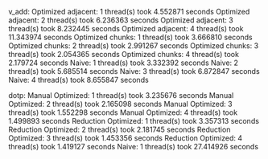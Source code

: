 v_add: 
Optimized adjacent: 1 thread(s) took 4.552871 seconds
Optimized adjacent: 2 thread(s) took 6.236363 seconds
Optimized adjacent: 3 thread(s) took 8.232445 seconds
Optimized adjacent: 4 thread(s) took 11.343974 seconds
Optimized chunks: 1 thread(s) took 3.666810 seconds
Optimized chunks: 2 thread(s) took 2.991267 seconds
Optimized chunks: 3 thread(s) took 2.054365 seconds
Optimized chunks: 4 thread(s) took 2.179724 seconds
Naive: 1 thread(s) took 3.332392 seconds
Naive: 2 thread(s) took 5.685514 seconds
Naive: 3 thread(s) took 6.872847 seconds
Naive: 4 thread(s) took 8.655847 seconds

dotp: 
Manual Optimized: 1 thread(s) took 3.235676 seconds
Manual Optimized: 2 thread(s) took 2.165098 seconds
Manual Optimized: 3 thread(s) took 1.552298 seconds
Manual Optimized: 4 thread(s) took 1.499893 seconds
Reduction Optimized: 1 thread(s) took 3.357313 seconds
Reduction Optimized: 2 thread(s) took 2.181745 seconds
Reduction Optimized: 3 thread(s) took 1.453356 seconds
Reduction Optimized: 4 thread(s) took 1.419127 seconds
Naive: 1 thread(s) took 27.414926 seconds
